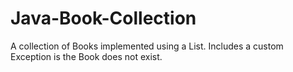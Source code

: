 # Java-Book-Collection
A collection of Books implemented using a List. Includes a custom Exception is the Book does not exist.
